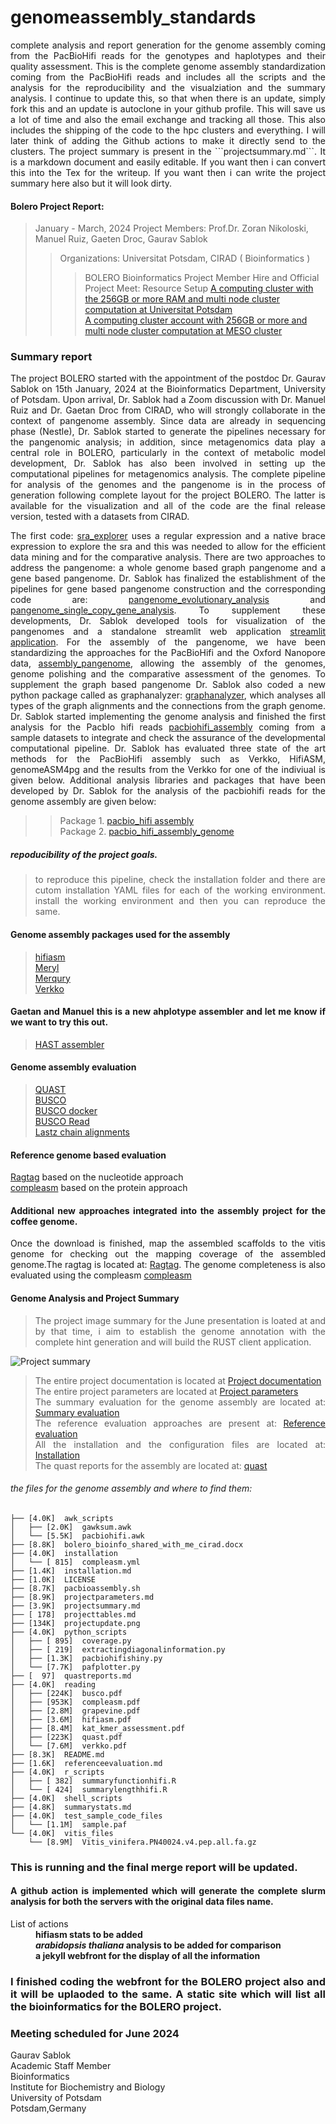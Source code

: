 # genomeassembly_standards
<div align = "justify"> complete analysis and report generation for the genome assembly coming from the PacBioHifi reads for the genotypes and haplotypes and their quality assessment. This is the complete genome assembly standardization coming from the PacBioHifi reads and includes all the scripts and the analysis for the reproducibility and the visualziation and the summary analysis. I continue to update this, so that when there is an update, simply fork this and an update is autoclone in your github profile. This will save us a lot of time and also the email exchange and tracking all those. This also includes the shipping of the code to the hpc clusters and everything. I will later think of adding the Github actions to make it directly send to the clusters. The project summary is present in the ```projectsummary.md```. It is a markdown document and easily editable. If you want then i can convert this into the Tex for the writeup. If you want then i can write the project summary here also but it will look dirty. </div>

#### Bolero Project Report:
> January - March, 2024
> Project Members: Prof.Dr. Zoran Nikoloski, Manuel Ruiz, Gaeten Droc, Gaurav Sablok 
>> Organizations: Universitat Potsdam, CIRAD ( Bioinformatics )
>>> BOLERO Bioinformatics
>>> Project Member Hire and Official Project Meet: 
> Resource Setup
   >> [A computing cluster with the 256GB or more RAM and multi node cluster computation at Universitat Potsdam](https://docs.hpc.uni-potsdam.de/) \
   >> [A computing cluster account with 256GB or more and multi node cluster computation at MESO cluster](https://meso-lr.umontpellier.fr/documentation-utilisateurs/)
   
### Summary report
<div align = "justify"> The project BOLERO started with the appointment of the postdoc Dr. Gaurav Sablok on 15th January, 2024 at the Bioinformatics Department, University of Potsdam. Upon arrival, Dr. Sablok had a Zoom discussion with Dr. Manuel Ruiz and Dr. Gaetan Droc from CIRAD, who will strongly collaborate in the context of pangenome assembly. Since data are already in sequencing phase (Nestle), Dr. Sablok started to generate the pipelines necessary for the pangenomic analysis; in addition, since metagenomics data play a central role in BOLERO, particularly in the context of metabolic model development, Dr. Sablok has also been involved in setting up the computational pipelines for metagenomics analysis. The complete pipeline for analysis of the genomes and the pangenome is in the process of generation following complete layout for the project BOLERO. The latter is available for the visualization and all of the code are the final release version, tested with a datasets from CIRAD. 
   
   The first code: [sra_explorer](https://github.com/sablokgaurav/genome_pangenome_sra-explorer) uses a regular expression and a native brace expression to explore the sra and this was needed to allow for the efficient data mining and for the comparative analysis. There are two approaches to address the pangenome: a whole genome based graph pangenome and a gene based pangenome. Dr. Sablok has finalized the establishment of the pipelines for gene based pangenome construction and the corresponding code are: [pangenome_evolutionary_analysis](https://github.com/sablokgaurav/pangenome_evolutionary_analysis) and [pangenome_single_copy_gene_analysis](https://github.com/sablokgaurav/pangenome_single_copy_gene_analysis). To supplement these developments, Dr. Sablok developed tools for visualization of the pangenomes and a standalone streamlit web application [streamlit application](https://github.com/sablokgaurav/pangenome_visualization_utilities). For the assembly of the pangenome, we have been standardizing the approaches for the PacBioHifi  and the Oxford Nanopore data, [assembly_pangenome](https://github.com/sablokgaurav/pangraphs_pacbio_nanopore_genome_assembly), allowing the assembly of the genomes, genome polishing and the comparative assessment of the genomes. To supplement the graph based pangenome Dr. Sablok also coded a new python package called as graphanalyzer: [graphanalyzer](https://github.com/sablokgaurav/graphanalyzer), which analyses all types of the graph alignments and the connections from the graph genome. Dr. Sablok started implementing the genome analysis and finished the first analysis for the PacbIo hifi reads [pacbiohifi_assembly](https://github.com/sablokgaurav/pacbiohifi_universitat_potsdam) coming from a sample datasets to integrate and check the assurance of the developmental computational pipeline. Dr. Sablok has evaluated three state of the art methods for the PacBioHifi assembly such as Verkko, HifiASM, genomeASM4pg and the results from the Verkko for one of the indiviual is given below. Additional analysis libraries and packages that have been developed by Dr. Sablok for the analysis of the pacbiohifi reads for the genome assembly are given below: 
   
>> Package 1. [pacbio_hifi assembly](https://github.com/sablokgaurav/pacbiohifi_universitat_potsdam) \
>> Package 2. [pacbio_hifi_assembly_genome](https://github.com/sablokgaurav/gawk_awk_paf_aligned_genome_fractions)

##### repoducibility of the project goals.
> to reproduce this pipeline, check the installation folder and there are cutom installation YAML files for each of the working environment. install the working environment and then you can reproduce the same. 

#### Genome assembly packages used for the assembly
> [hifiasm](https://github.com/chhylp123/hifiasm) \
> [Meryl](https://github.com/marbl/meryl) \
> [Merqury](https://github.com/marbl/merqury) \
> [Verkko](https://github.com/marbl/verkko) 
#### Gaetan and Manuel this is a new ahplotype assembler and let me know if we want to try this out.
> [HAST assembler](https://github.com/BGI-Qingdao/HAST) 

#### Genome assembly evaluation
> [QUAST](https://github.com/ablab/quast) \
> [BUSCO](https://github.com/metashot/busco) \
> [BUSCO docker](https://gitlab.com/ezlab/busco) \
> [BUSCO Read](https://busco.ezlab.org/) \
> [Lastz chain alignments](https://github.com/lastz/lastz/tree/master)

#### Reference genome based evaluation
[Ragtag](https://github.com/malonge/RagTag) based on the nucleotide approach \
[compleasm](https://github.com/huangnengCSU/compleasm) based on the protein approach

#### Additional new approaches integrated into the assembly project for the coffee genome.  
Once the download is finished, map the assembled scaffolds to the vitis genome for checking out the mapping coverage of the assembled genome.The ragtag is located at: [Ragtag](https://github.com/malonge/RagTag). The genome completeness is also evaluated using the compleasm [compleasm](https://github.com/huangnengCSU/compleasm)

#### Genome Analysis and Project Summary
> The project image summary for the June presentation is loated at and by that time, i aim to establish the genome annotation with the complete hint generation and will build the RUST client application.

![Project summary](https://github.com/sablokgaurav/genomeassembly_standards/blob/main/projectupdate.png) 

> The entire project documentation is located at [Project documentation](https://github.com/sablokgaurav/genomeassembly_standards/blob/main/projectsummary.md) \
> The entire project parameters are located at [Project parameters](https://github.com/sablokgaurav/genomeassembly_standards/blob/main/projectparameters.md) \
> The summary evaluation for the genome assembly are located at: [Summary evaluation](https://github.com/sablokgaurav/genomeassembly_standards/blob/main/summarystats.md) \
> The reference evaluation approaches are present at: [Reference evaluation](https://github.com/sablokgaurav/genomeassembly_standards/blob/main/referenceevaluation.md) \
> All the installation and the configuration files are located at: [Installation](https://github.com/sablokgaurav/genomeassembly_standards/blob/main/installation.md) \
> The quast reports for the assembly are located at: [quast](https://github.com/sablokgaurav/genomeassembly_standards/blob/main/quastreports.md)

###### the files for the genome assembly and where to find them: 
```
├── [4.0K]  awk_scripts
│   ├── [2.0K]  gawksum.awk
│   └── [5.5K]  pacbiohifi.awk
├── [8.8K]  bolero_bioinfo_shared_with_me_cirad.docx
├── [4.0K]  installation
│   └── [ 815]  compleasm.yml
├── [1.4K]  installation.md
├── [1.0K]  LICENSE
├── [8.7K]  pacbioassembly.sh
├── [8.9K]  projectparameters.md
├── [3.9K]  projectsummary.md
├── [ 178]  projecttables.md
├── [134K]  projectupdate.png
├── [4.0K]  python_scripts
│   ├── [ 895]  coverage.py
│   ├── [ 219]  extractingdiagonalinformation.py
│   ├── [1.3K]  pacbiohifishiny.py
│   └── [7.7K]  pafplotter.py
├── [  97]  quastreports.md
├── [4.0K]  reading
│   ├── [224K]  busco.pdf
│   ├── [953K]  compleasm.pdf
│   ├── [2.8M]  grapevine.pdf
│   ├── [3.6M]  hifiasm.pdf
│   ├── [8.4M]  kat_kmer_assessment.pdf
│   ├── [223K]  quast.pdf
│   └── [7.6M]  verkko.pdf
├── [8.3K]  README.md
├── [1.6K]  referenceevaluation.md
├── [4.0K]  r_scripts
│   ├── [ 382]  summaryfunctionhifi.R
│   └── [ 424]  summarylengthhifi.R
├── [4.0K]  shell_scripts
├── [4.8K]  summarystats.md
├── [4.0K]  test_sample_code_files
│   └── [1.1M]  sample.paf
└── [4.0K]  vitis_files
    └── [8.9M]  Vitis_vinifera.PN40024.v4.pep.all.fa.gz
```

<p align = "left">
   <h3>
       <b>This is running and the final merge report will be updated.</b>
   </h3>
   <h4>
      <b> A github action is implemented which will generate the complete slurm analysis for both the servers with the original data files name.</b> </br>
   </h4> 
   <d1>
      <dt>List of actions</dt>
         <dd> <b> hifiasm stats to be added </b> </dd>
            <dd> <b> <i> arabidopsis thaliana </i> analysis to be added for comparison  </b> </dd>
              <dd> <b> a jekyll webfront for the display of all the information </b> </dd>
   </d1>
<b>
</b>

### I finished coding the webfront for the BOLERO project also and it will be uplaoded to the same. A static site which will list all the bioinformatics for the BOLERO project. 
   
### Meeting scheduled for June 2024 

Gaurav Sablok \
Academic Staff Member \
Bioinformatics \
Institute for Biochemistry and Biology \
University of Potsdam \
Potsdam,Germany
